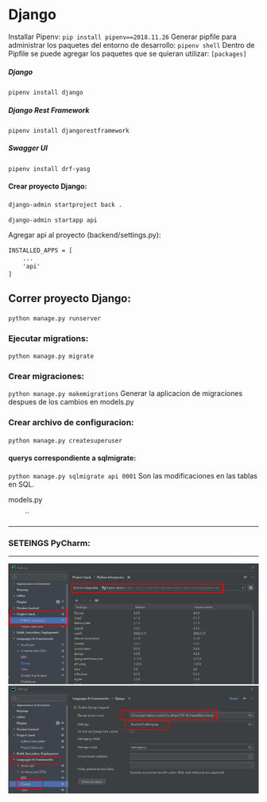 # Django

Installar Pipenv:
`pip install pipenv==2018.11.26`
Generar pipfile para administrar los paquetes del entorno de desarrollo:
`pipenv shell`
Dentro de Pipfile se puede agregar los paquetes que se quieran utilizar:
`[packages]`


##### Django
`pipenv install django`
##### Django Rest Framework
`pipenv install djangorestframework`
##### Swagger UI
`pipenv install drf-yasg`


#### Crear proyecto Django:
`django-admin startproject back .`

`django-admin startapp api`

Agregar api al proyecto (backend/settings.py):
```
INSTALLED_APPS = [
    ...
    'api'
]
```

## Correr proyecto Django:
`python manage.py runserver`

### Ejecutar migrations:
`python manage.py migrate`

### Crear migraciones:
`python manage.py makemigrations`
Generar la aplicacion de migraciones despues de los cambios en models.py




### Crear archivo de configuracion:
`python manage.py createsuperuser`


#### querys correspondiente a sqlmigrate:
`python manage.py sqlmigrate api 0001`
Son las modificaciones en las tablas en SQL.



models.py     







``
``
``
``
``
``
``



---
### SETEINGS PyCharm:
---
![1657424000513](image/comandos_django/1657424000513.png)
![1657423869180](image/comandos_django/1657423869180.png)
